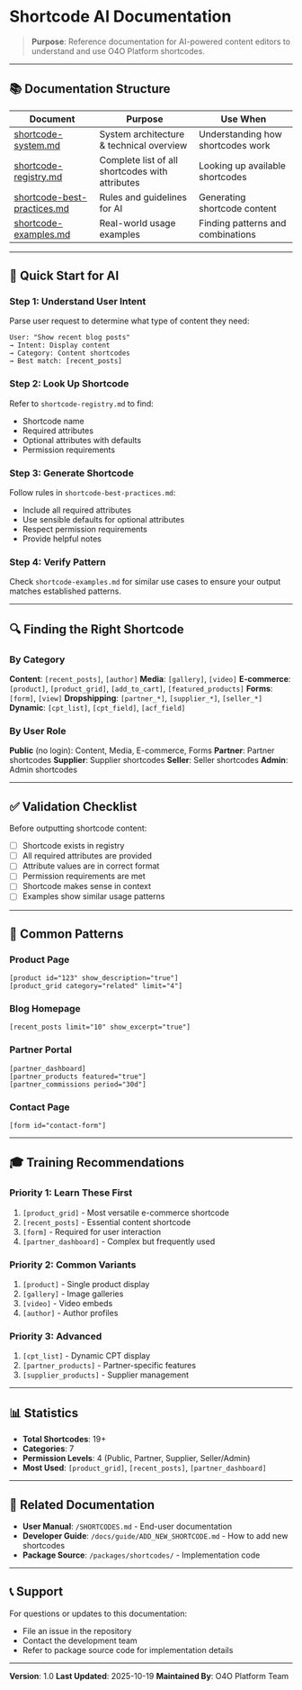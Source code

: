 # Shortcode AI Documentation

> **Purpose**: Reference documentation for AI-powered content editors to understand and use O4O Platform shortcodes.

---

## 📚 Documentation Structure

| Document | Purpose | Use When |
|----------|---------|----------|
| [shortcode-system.md](./shortcode-system.md) | System architecture & technical overview | Understanding how shortcodes work |
| [shortcode-registry.md](./shortcode-registry.md) | Complete list of all shortcodes with attributes | Looking up available shortcodes |
| [shortcode-best-practices.md](./shortcode-best-practices.md) | Rules and guidelines for AI | Generating shortcode content |
| [shortcode-examples.md](./shortcode-examples.md) | Real-world usage examples | Finding patterns and combinations |

---

## 🎯 Quick Start for AI

### Step 1: Understand User Intent

Parse user request to determine what type of content they need:

```
User: "Show recent blog posts"
→ Intent: Display content
→ Category: Content shortcodes
→ Best match: [recent_posts]
```

### Step 2: Look Up Shortcode

Refer to `shortcode-registry.md` to find:
- Shortcode name
- Required attributes
- Optional attributes with defaults
- Permission requirements

### Step 3: Generate Shortcode

Follow rules in `shortcode-best-practices.md`:
- Include all required attributes
- Use sensible defaults for optional attributes
- Respect permission requirements
- Provide helpful notes

### Step 4: Verify Pattern

Check `shortcode-examples.md` for similar use cases to ensure your output matches established patterns.

---

## 🔍 Finding the Right Shortcode

### By Category

**Content**: `[recent_posts]`, `[author]`
**Media**: `[gallery]`, `[video]`
**E-commerce**: `[product]`, `[product_grid]`, `[add_to_cart]`, `[featured_products]`
**Forms**: `[form]`, `[view]`
**Dropshipping**: `[partner_*]`, `[supplier_*]`, `[seller_*]`
**Dynamic**: `[cpt_list]`, `[cpt_field]`, `[acf_field]`

### By User Role

**Public** (no login): Content, Media, E-commerce, Forms
**Partner**: Partner shortcodes
**Supplier**: Supplier shortcodes
**Seller**: Seller shortcodes
**Admin**: Admin shortcodes

---

## ✅ Validation Checklist

Before outputting shortcode content:

- [ ] Shortcode exists in registry
- [ ] All required attributes are provided
- [ ] Attribute values are in correct format
- [ ] Permission requirements are met
- [ ] Shortcode makes sense in context
- [ ] Examples show similar usage patterns

---

## 🚀 Common Patterns

### Product Page
```
[product id="123" show_description="true"]
[product_grid category="related" limit="4"]
```

### Blog Homepage
```
[recent_posts limit="10" show_excerpt="true"]
```

### Partner Portal
```
[partner_dashboard]
[partner_products featured="true"]
[partner_commissions period="30d"]
```

### Contact Page
```
[form id="contact-form"]
```

---

## 🎓 Training Recommendations

### Priority 1: Learn These First
1. `[product_grid]` - Most versatile e-commerce shortcode
2. `[recent_posts]` - Essential content shortcode
3. `[form]` - Required for user interaction
4. `[partner_dashboard]` - Complex but frequently used

### Priority 2: Common Variants
1. `[product]` - Single product display
2. `[gallery]` - Image galleries
3. `[video]` - Video embeds
4. `[author]` - Author profiles

### Priority 3: Advanced
1. `[cpt_list]` - Dynamic CPT display
2. `[partner_products]` - Partner-specific features
3. `[supplier_products]` - Supplier management

---

## 📊 Statistics

- **Total Shortcodes**: 19+
- **Categories**: 7
- **Permission Levels**: 4 (Public, Partner, Supplier, Seller/Admin)
- **Most Used**: `[product_grid]`, `[recent_posts]`, `[partner_dashboard]`

---

## 🔗 Related Documentation

- **User Manual**: `/SHORTCODES.md` - End-user documentation
- **Developer Guide**: `/docs/guide/ADD_NEW_SHORTCODE.md` - How to add new shortcodes
- **Package Source**: `/packages/shortcodes/` - Implementation code

---

## 📞 Support

For questions or updates to this documentation:
- File an issue in the repository
- Contact the development team
- Refer to package source code for implementation details

---

**Version**: 1.0
**Last Updated**: 2025-10-19
**Maintained By**: O4O Platform Team

